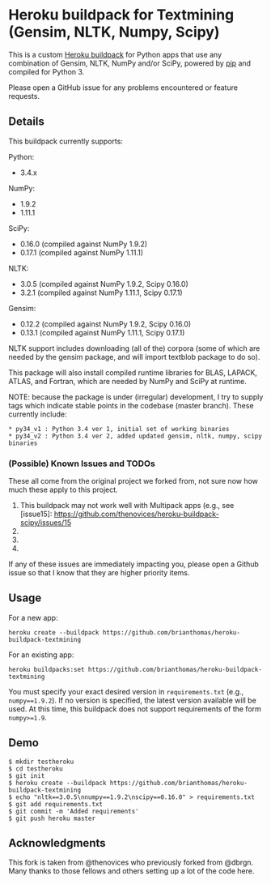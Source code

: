 Heroku buildpack for Textmining (Gensim, NLTK, Numpy, Scipy)
====================================================

This is a custom [Heroku buildpack](http://devcenter.heroku.com/articles/buildpacks)
for Python apps that use any combination of Gensim, NLTK, NumPy and/or SciPy, 
powered by [pip](http://www.pip-installer.org/) and compiled for Python 3.

Please open a GitHub issue for any problems encountered or feature requests.

Details
-------

This buildpack currently supports:

Python:
  * 3.4.x

NumPy:
  * 1.9.2  
  * 1.11.1  

SciPy:
  * 0.16.0 (compiled against NumPy 1.9.2)
  * 0.17.1 (compiled against NumPy 1.11.1)

NLTK:
  * 3.0.5 (compiled against NumPy 1.9.2, Scipy 0.16.0)
  * 3.2.1 (compiled against NumPy 1.11.1, Scipy 0.17.1)

Gensim:
  * 0.12.2 (compiled against NumPy 1.9.2, Scipy 0.16.0)
  * 0.13.1 (compiled against NumPy 1.11.1, Scipy 0.17.1)

NLTK support includes downloading (all of the) corpora (some of which 
are needed by the gensim package, and will import textblob package to
do so).

This package will also install compiled runtime libraries for BLAS, LAPACK,
ATLAS, and Fortran, which are needed by NumPy and SciPy at runtime.

NOTE: because the package is under (irregular) development, I try to supply
tags which indicate stable points in the codebase (master branch). These
currently include:
 
    * py34_v1 : Python 3.4 ver 1, initial set of working binaries
    * py34_v2 : Python 3.4 ver 2, added updated gensim, nltk, numpy, scipy binaries 

### (Possible) Known Issues and TODOs 

These all come from the original project we forked from, not sure now how much 
these apply to this project.

  1. This buildpack may not work well with Multipack apps (e.g., see [issue15]: 
     https://github.com/thenovices/heroku-buildpack-scipy/issues/15
  2. [issue9]: https://github.com/thenovices/heroku-buildpack-scipy/issues/9#issuecomment-61660727
  3. [issue11]: https://github.com/thenovices/heroku-buildpack-scipy/issues/11#issuecomment-85143132
  4. [issue19]: https://github.com/thenovices/heroku-buildpack-scipy/issues/19

If any of these issues are immediately impacting you, please open a Github
issue so that I know that they are higher priority items.

Usage
-----
For a new app:

    heroku create --buildpack https://github.com/brianthomas/heroku-buildpack-textmining

For an existing app:

    heroku buildpacks:set https://github.com/brianthomas/heroku-buildpack-textmining

You must specify your exact desired version in `requirements.txt` (e.g.,
`numpy==1.9.2`). If no version is specified, the latest version available will
be used. At this time, this buildpack does not support requirements of the
form `numpy>=1.9`.

Demo
----

    $ mkdir testheroku
    $ cd testheroku
    $ git init
    $ heroku create --buildpack https://github.com/brianthomas/heroku-buildpack-textmining
    $ echo "nltk==3.0.5\nnumpy==1.9.2\nscipy==0.16.0" > requirements.txt
    $ git add requirements.txt
    $ git commit -m 'Added requirements'
    $ git push heroku master


Acknowledgments
---------------

This fork is taken from @thenovices who previously forked from @dbrgn. Many thanks to those
fellows and others setting up a lot of the code here.

